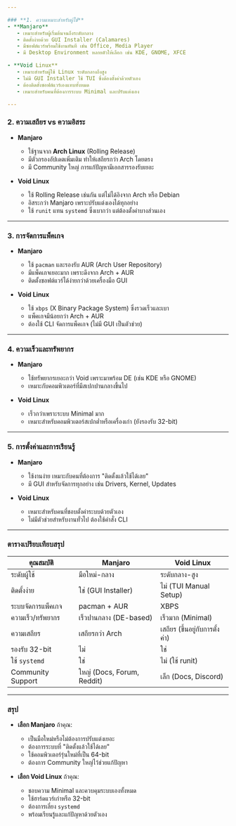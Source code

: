 ```yaml
---

### **1. ความเหมาะสำหรับผู้ใช้**
- **Manjaro**  
   - เหมาะสำหรับผู้เริ่มต้นจนถึงระดับกลาง  
   - ติดตั้งง่ายด้วย GUI Installer (Calamares)  
   - มีซอฟต์แวร์พร้อมใช้งานทันที เช่น Office, Media Player  
   - มี Desktop Environment หลายตัวให้เลือก เช่น KDE, GNOME, XFCE  

- **Void Linux**  
   - เหมาะสำหรับผู้ใช้ Linux ระดับกลางถึงสูง  
   - ไม่มี GUI Installer ใช้ TUI ซึ่งต้องตั้งค่าด้วยตัวเอง  
   - ต้องติดตั้งซอฟต์แวร์เองแทบทั้งหมด  
   - เหมาะสำหรับคนที่ต้องการระบบ Minimal และปรับแต่งเอง  

---
```


### **2. ความเสถียร vs ความอิสระ**
- **Manjaro**  
   - ใช้ฐานจาก **Arch Linux** (Rolling Release)  
   - มีตัวกรองอัปเดตเพิ่มเติม ทำให้เสถียรกว่า Arch โดยตรง  
   - มี Community ใหญ่ การแก้ปัญหามีเอกสารรองรับเยอะ  

- **Void Linux**  
   - ใช้ Rolling Release เช่นกัน แต่ไม่ได้อิงจาก Arch หรือ Debian  
   - อิสระกว่า Manjaro เพราะปรับแต่งเองได้ทุกอย่าง  
   - ใช้ `runit` แทน `systemd` ซึ่งเบากว่า แต่ต้องตั้งค่าบางส่วนเอง  

---

### **3. การจัดการแพ็คเกจ**
- **Manjaro**  
   - ใช้ `pacman` และรองรับ AUR (Arch User Repository)  
   - มีแพ็คเกจเยอะมาก เพราะดึงจาก Arch + AUR  
   - ติดตั้งซอฟต์แวร์ได้ง่ายกว่าด้วยเครื่องมือ GUI  

- **Void Linux**  
   - ใช้ `xbps` (X Binary Package System) ซึ่งรวดเร็วและเบา  
   - แพ็คเกจมีน้อยกว่า Arch + AUR  
   - ต้องใช้ CLI จัดการแพ็คเกจ (ไม่มี GUI เป็นตัวช่วย)  

---

### **4. ความเร็วและทรัพยากร**
- **Manjaro**  
   - ใช้ทรัพยากรเยอะกว่า Void เพราะมาพร้อม DE (เช่น KDE หรือ GNOME)  
   - เหมาะกับคอมพิวเตอร์ที่มีสเปกปานกลางขึ้นไป  

- **Void Linux**  
   - เร็วกว่าเพราะระบบ Minimal มาก  
   - เหมาะสำหรับคอมพิวเตอร์สเปกต่ำหรือเครื่องเก่า (ยังรองรับ 32-bit)  

---

### **5. การตั้งค่าและการเรียนรู้**
- **Manjaro**  
   - ใช้งานง่าย เหมาะกับคนที่ต้องการ "ติดตั้งแล้วใช้ได้เลย"  
   - มี GUI สำหรับจัดการทุกอย่าง เช่น Drivers, Kernel, Updates  

- **Void Linux**  
   - เหมาะสำหรับคนที่ชอบตั้งค่าระบบด้วยตัวเอง  
   - ไม่มีตัวช่วยสำหรับงานทั่วไป ต้องใช้คำสั่ง CLI  

---

### **ตารางเปรียบเทียบสรุป**

| คุณสมบัติ          | **Manjaro**                           | **Void Linux**                        |
|---------------------|----------------------------------------|---------------------------------------|
| ระดับผู้ใช้         | มือใหม่-กลาง                         | ระดับกลาง-สูง                        |
| ติดตั้งง่าย         | ใช่ (GUI Installer)                  | ไม่ (TUI Manual Setup)               |
| ระบบจัดการแพ็คเกจ  | pacman + AUR                         | XBPS                                 |
| ความเร็ว/ทรัพยากร  | เร็วปานกลาง (DE-based)              | เร็วมาก (Minimal)                    |
| ความเสถียร          | เสถียรกว่า Arch                     | เสถียร (ขึ้นอยู่กับการตั้งค่า)       |
| รองรับ 32-bit       | ไม่                                   | ใช่                                  |
| ใช้ `systemd`       | ใช่                                  | ไม่ (ใช้ runit)                      |
| Community Support   | ใหญ่ (Docs, Forum, Reddit)           | เล็ก (Docs, Discord)                 |

---

### **สรุป**
- **เลือก Manjaro** ถ้าคุณ:
  - เป็นมือใหม่หรือไม่ต้องการปรับแต่งเยอะ
  - ต้องการระบบที่ "ติดตั้งแล้วใช้ได้เลย"
  - ใช้คอมพิวเตอร์รุ่นใหม่ที่เป็น 64-bit
  - ต้องการ Community ใหญ่ไว้ช่วยแก้ปัญหา

- **เลือก Void Linux** ถ้าคุณ:
  - ชอบความ Minimal และควบคุมระบบเองทั้งหมด
  - ใช้ฮาร์ดแวร์เก่าหรือ 32-bit
  - ต้องการเลี่ยง `systemd`
  - พร้อมเรียนรู้และแก้ปัญหาด้วยตัวเอง

